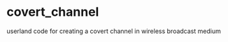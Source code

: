 covert_channel
==============

userland code for creating a  covert channel in wireless broadcast medium
